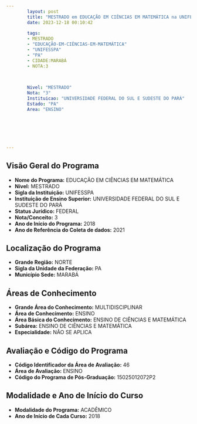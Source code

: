 ```yaml
---
        layout: post
        title: "MESTRADO em EDUCAÇÃO EM CIÊNCIAS EM MATEMÁTICA na UNIFESSPA  "
        date: 2023-12-18 00:10:42
     
        tags:
        - MESTRADO
        - "EDUCAÇÃO-EM-CIÊNCIAS-EM-MATEMÁTICA"
        - "UNIFESSPA"
        - "PA"
        - CIDADE:MARABÁ
        - NOTA:3
        
       

        Nivel: "MESTRADO"
        Nota: "3"
        Instituicao: "UNIVERSIDADE FEDERAL DO SUL E SUDESTE DO PARÁ"
        Estado: "PA"
        Area: "ENSINO"
        
        
        
        
        
        
---
```

## Visão Geral do Programa
- **Nome do Programa:** EDUCAÇÃO EM CIÊNCIAS EM MATEMÁTICA
- **Nível:** MESTRADO
- **Sigla da Instituição:** UNIFESSPA
- **Instituição de Ensino Superior:** UNIVERSIDADE FEDERAL DO SUL E SUDESTE DO PARÁ
- **Status Jurídico:** FEDERAL
- **Nota/Conceito:** 3
- **Ano de Início do Programa:** 2018
- **Ano de Referência do Coleta de dados:** 2021

## Localização do Programa
- **Grande Região:** NORTE
- **Sigla da Unidade da Federação:** PA
- **Município Sede:** MARABÁ

## Áreas de Conhecimento
- **Grande Área do Conhecimento:** MULTIDISCIPLINAR
- **Área de Conhecimento:** ENSINO
- **Área Básica do Conhecimento:** ENSINO DE CIÊNCIAS E MATEMÁTICA
- **Subárea:** ENSINO DE CIÊNCIAS E MATEMÁTICA
- **Especialidade:** NÃO SE APLICA

## Avaliação e Código do Programa
- **Código Identificador da Área de Avaliação:** 46
- **Área de Avaliação:** ENSINO
- **Código do Programa de Pós-Graduação:** 15025012072P2


## Modalidade e Ano de Início do Curso
- **Modalidade do Programa:** ACADÊMICO
- **Ano de Início de Cada Curso:** 2018
